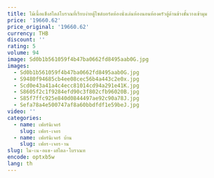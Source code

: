 ```yaml
---
title: ไม้เนื้อแข็งสไตล์โบราณที่เรียบง่ายตู้ไซด์บอร์ดห้องนั่งเล่นห้องนอนห้องครัวตู้ด้านข้างชั้นวางเข้ามุม
price: '19660.62'
price_original: '19660.62'
currency: THB
discount: ''
rating: 5
volume: 94
image: Sd0b1b561059f4b47ba0662fd8495aab0G.jpg
images:
  - Sd0b1b561059f4b47ba0662fd8495aab0G.jpg
  - S9480f94685cb4ee08cec56b4a443c2e0x.jpg
  - Scd0e43a41a4c4ecc81014cd94a291e41K.jpg
  - S8605f2c1f9284efd90c3f802cfb96020B.jpg
  - S85f7ffc925e840d0844497ae92c90a78J.jpg
  - Sefa78a4e500747af8a60bbdfdf1e59beJ.jpg
video: ''
categories:
  - name: เฟอร์นิเจอร์
    slug: เฟอร-เจอร
  - name: เฟอร์นิเจอร์ บ้าน
    slug: เฟอร-เจอร-าน
slug: ไม-เน-อแข-งสไตล-โบราณท
encode: optxb5w
lang: th
---
```

  